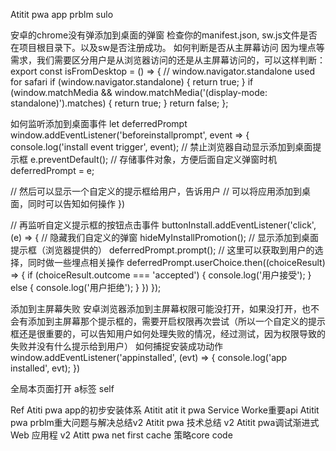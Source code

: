 Atitit pwa app prblm sulo


安卓的chrome没有弹添加到桌面的弹窗
检查你的manifest.json, sw.js文件是否在项目根目录下。以及sw是否注册成功。
如何判断是否从主屏幕访问
因为埋点等需求，我们需要区分用户是从浏览器访问的还是从主屏幕访问的，可以这样判断：
export const isFromDesktop = () => {
  // window.navigator.standalone used for safari
  if (window.navigator.standalone) {
    return true;
  }
  if (window.matchMedia && window.matchMedia('(display-mode: standalone)').matches) {
    return true;
  }
  return false;
};


如何监听添加到桌面事件
let deferredPrompt
window.addEventListener('beforeinstallprompt', event => {
  console.log('install event trigger', event);
  // 禁止浏览器自动显示添加到桌面提示框
  e.preventDefault();
  // 存储事件对象，方便后面自定义弹窗时机
  deferredPrompt = e;

  // 然后可以显示一个自定义的提示框给用户，告诉用户
  // 可以将应用添加到桌面，同时可以告知如何操作
})

// 再监听自定义提示框的按钮点击事件
buttonInstall.addEventListener('click', (e) => {
  // 隐藏我们自定义的弹窗
  hideMyInstallPromotion();
  // 显示添加到桌面提示框（浏览器提供的）
  deferredPrompt.prompt();
  // 这里可以获取到用户的选择，同时做一些埋点相关操作
  deferredPrompt.userChoice.then((choiceResult) => {
    if (choiceResult.outcome === 'accepted') {
      console.log('用户接受');
    } else {
      console.log('用户拒绝');
    }
  })
});

添加到主屏幕失败
安卓浏览器添加到主屏幕权限可能没打开，如果没打开，也不会有添加到主屏幕那个提示框的，需要开启权限再次尝试（所以一个自定义的提示框还是很重要的，可以告知用户如何处理失败的情况，经过测试，因为权限导致的失败并没有什么提示给到用户）
如何捕捉安装成功动作
window.addEventListener('appinstalled', (evt) => {
  console.log('app installed', evt);
})


全局本页面打开  a标签  self
<base target="_self" />


<script defer>
    function portionA(){
        //getElementById("portionA").
        var aN = document.getElementsByTagName("a");
        for(var i =0; i < aN.length; i++){
            aN[i].target ="_self";/*遍历局部a标签并设置target属性值*/
        }
    }
    portionA();//调用函数
    window.setInterval(portionA,100);

</script>


Ref
Atiti pwa app的初步安装体系
Atitit atit it pwa Service Worke重要api
Atitit pwa prblm重大问题与解决总结v2
Atitit pwa 技术总结 v2
Atitit pwa调试渐进式 Web 应用程 v2
Atitt pwa net first cache 策略core code
